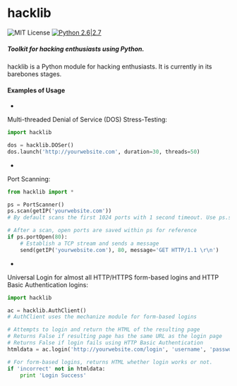 # hacklib
![MIT License](https://img.shields.io/github/license/mashape/apistatus.svg)
[![Python 2.6|2.7](https://img.shields.io/badge/python-2.6|2.7-yellow.svg)](https://www.python.org/)
##### Toolkit for hacking enthusiasts using Python.
hacklib is a Python module for hacking enthusiasts. It is currently in its barebones stages.

#### Examples of Usage
-
Multi-threaded Denial of Service (DOS) Stress-Testing:
```python
import hacklib

dos = hacklib.DOSer()
dos.launch('http://yourwebsite.com', duration=30, threads=50)
```
-
Port Scanning:
```python
from hacklib import *

ps = PortScanner()
ps.scan(getIP('yourwebsite.com'))
# By default scans the first 1024 ports with 1 second timeout. Use ps.scan(IP, port_range=n, timeout=i) to change default

# After a scan, open ports are saved within ps for reference
if ps.portOpen(80):
    # Establish a TCP stream and sends a message
    send(getIP('yourwebsite.com'), 80, message='GET HTTP/1.1 \r\n')
```
-
Universal Login for almost all HTTP/HTTPS form-based logins and HTTP Basic Authentication logins:

```python
import hacklib

ac = hacklib.AuthClient()
# AuthClient uses the mechanize module for form-based logins

# Attempts to login and return the HTML of the resulting page
# Returns False if resulting page has the same URL as the login page
# Returns False if login fails using HTTP Basic Authentication
htmldata = ac.login('http://yourwebsite.com/login', 'username', 'password')

# For form-based logins, returns HTML whether login works or not.
if 'incorrect' not in htmldata:
    print 'Login Success'
```
